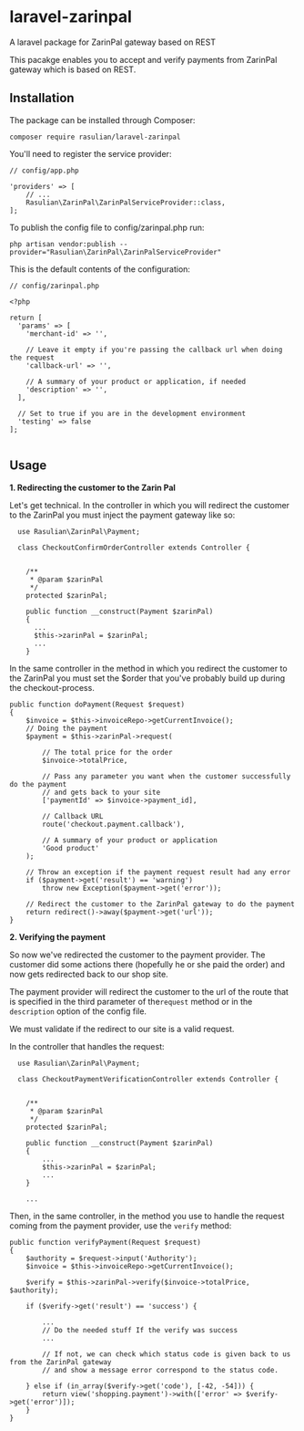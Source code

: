# laravel-zarinpal
A laravel package for ZarinPal gateway based on REST

This pacakge enables you to accept and verify payments from ZarinPal gateway which is based on REST.

## Installation
The package can be installed through Composer:
```
composer require rasulian/laravel-zarinpal
```
  
You'll need to register the service provider:
```
// config/app.php

'providers' => [
    // ...
    Rasulian\ZarinPal\ZarinPalServiceProvider::class,
];
```

To publish the config file to config/zarinpal.php run:
```
php artisan vendor:publish --provider="Rasulian\ZarinPal\ZarinPalServiceProvider"
```

This is the default contents of the configuration:

```
// config/zarinpal.php

<?php

return [
  'params' => [
    'merchant-id' => '',

    // Leave it empty if you're passing the callback url when doing the request
    'callback-url' => '',

    // A summary of your product or application, if needed
    'description' => '',
  ],

  // Set to true if you are in the development environment
  'testing' => false
];


```

## Usage

**1. Redirecting the customer to the Zarin Pal**

Let's get technical. In the controller in which you will redirect the customer to the ZarinPal you must inject the payment gateway like so:

```
  use Rasulian\ZarinPal\Payment;

  class CheckoutConfirmOrderController extends Controller {


    /**
     * @param $zarinPal
     */
    protected $zarinPal;

    public function __construct(Payment $zarinPal)
    {
      ...
      $this->zarinPal = $zarinPal;
      ...
    }
```

In the same controller in the method in which you redirect the customer to the ZarinPal you must set the $order that you've probably build up during the checkout-process.

```
public function doPayment(Request $request)
{
    $invoice = $this->invoiceRepo->getCurrentInvoice();
    // Doing the payment
    $payment = $this->zarinPal->request(
    
        // The total price for the order
        $invoice->totalPrice,
        
        // Pass any parameter you want when the customer successfully do the payment
        // and gets back to your site
        ['paymentId' => $invoice->payment_id],
        
        // Callback URL
        route('checkout.payment.callback'),
        
        // A summary of your product or application
        'Good product'
    );

    // Throw an exception if the payment request result had any error
    if ($payment->get('result') == 'warning')
        throw new Exception($payment->get('error'));

    // Redirect the customer to the ZarinPal gateway to do the payment
    return redirect()->away($payment->get('url'));
}
```


**2. Verifying the payment**

So now we've redirected the customer to the payment provider. The customer did some actions there (hopefully he or she paid the order) and now gets redirected back to our shop site.

The payment provider will redirect the customer to the url of the route that is specified in the third parameter of the`request` method or in the `description` option of the config file.

We must validate if the redirect to our site is a valid request.

In the controller that handles the request:

```
  use Rasulian\ZarinPal\Payment;

  class CheckoutPaymentVerificationController extends Controller {


    /**
     * @param $zarinPal
     */
    protected $zarinPal;

    public function __construct(Payment $zarinPal)
    {
        ...
        $this->zarinPal = $zarinPal;
        ...
    }
    
    ...
```

Then, in the same controller, in the method you use to handle the request coming from the payment provider, use the `verify` method:

```
public function verifyPayment(Request $request)
{
    $authority = $request->input('Authority');
    $invoice = $this->invoiceRepo->getCurrentInvoice();

    $verify = $this->zarinPal->verify($invoice->totalPrice, $authority);

    if ($verify->get('result') == 'success') {

        ...
        // Do the needed stuff If the verify was success
        ...

        // If not, we can check which status code is given back to us from the ZarinPal gateway
        // and show a message error correspond to the status code.

    } else if (in_array($verify->get('code'), [-42, -54])) {
        return view('shopping.payment')->with(['error' => $verify->get('error')]);
    }
}
```
